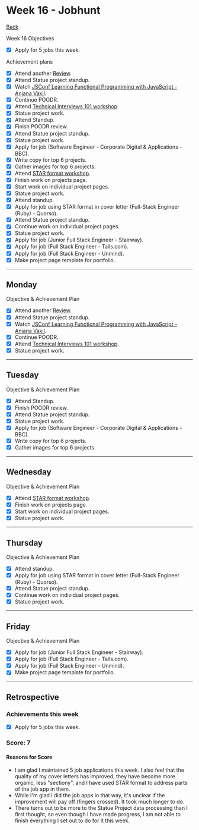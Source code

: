 # Week 16 - Jobhunt

[Back](README.md)

Week 16 Objectives

- [x] Apply for 5 jobs this week.

Achievement plans

- [x] Attend another [Review].
- [x] Attend Statue project standup.
- [x] Watch [JSConf Learning Functional Programming with JavaScript - Anjana Vakil].
- [x] Continue POODR.
- [x] Attend [Technical Interviews 101 workshop].
- [x] Statue project work.
- [x] Attend Standup.
- [x] Finish POODR review.
- [x] Attend Statue project standup.
- [x] Statue project work.
- [x] Apply for job (Software Engineer - Corporate Digital & Applications - BBC).
- [x] Write copy for top 6 projects.
- [x] Gather images for top 6 projects.
- [x] Attend [STAR format workshop].
- [x] Finish work on projects page.
- [x] Start work on individual project pages.
- [x] Statue project work.
- [x] Attend standup.
- [x] Apply for job using STAR format in cover letter (Full-Stack Engineer (Ruby) - Quorso).
- [x] Attend Statue project standup.
- [x] Continue work on individual project pages.
- [x] Statue project work.
- [x] Apply for job (Junior Full Stack Engineer - Stairway).
- [x] Apply for job (Full Stack Engineer - Tails.com).
- [x] Apply for job (Full Stack Engineer - Unmind).
- [x] Make project page template for portfolio.

---

## Monday

Objective & Achievement Plan

- [x] Attend another [Review].
- [x] Attend Statue project standup.
- [x] Watch [JSConf Learning Functional Programming with JavaScript - Anjana Vakil].
- [x] Continue POODR.
- [x] Attend [Technical Interviews 101 workshop].
- [x] Statue project work.

---

## Tuesday

Objective & Achievement Plan

- [x] Attend Standup.
- [x] Finish POODR review.
- [x] Attend Statue project standup.
- [x] Statue project work.
- [x] Apply for job (Software Engineer - Corporate Digital & Applications - BBC).
- [x] Write copy for top 6 projects.
- [x] Gather images for top 6 projects.

---

## Wednesday

Objective & Achievement Plan

- [x] Attend [STAR format workshop].
- [x] Finish work on projects page.
- [x] Start work on individual project pages.
- [x] Statue project work.

---

## Thursday

Objective & Achievement Plan

- [x] Attend standup.
- [x] Apply for job using STAR format in cover letter (Full-Stack Engineer (Ruby) - Quorso).
- [x] Attend Statue project standup.
- [x] Continue work on individual project pages.
- [x] Statue project work.

---

## Friday

Objective & Achievement Plan

- [x] Apply for job (Junior Full Stack Engineer - Stairway).
- [x] Apply for job (Full Stack Engineer - Tails.com).
- [x] Apply for job (Full Stack Engineer - Unmind).
- [x] Make project page template for portfolio.

---

## Retrospective

### Achievements this week

- [x] Apply for 5 jobs this week.

### Score: 7

#### Reasons for Score

- I am glad I maintained 5 job applications this week. I also feel that the quality of my cover letters has improved, they have become more organic, less "sectiony", and I have used STAR format to address parts of the job app in them.
- While I'm glad I did the job apps in that way, it's unclear if the improvement will pay off (fingers crossed). It took much longer to do.
- There turns out to be more to the Statue Project data processing than I first thought, so even though I have made progress, I am not able to finish everything I set out to do for it this week.

<!-- Links -->

<!-- Week 1 -->

[First day intro]: Intro_first_day.md
[TDD process skills workshop]: ../skills_workshops/TDD_process.md
[Debugging skills workshop]: ../skills_workshops/debugging.md
[Mocking skills workshop]: ../skills_workshops/mocking.md
[Test Driving practical]: ../skills_workshops/test_driving_practice.md

<!-- Week 2 -->

[Code Review skills workshop]: ../skills_workshops/code_review.md
[Process Review workshop]: ../process_workshop.md
[Domain Modelling skills workshop]: ../skills_workshops/domain_modelling.md
[Feedback skills workshop]: ../skills_workshops/feedback.md
[Mocking with RSpec practical]: ../skills_workshops/mocking_with_rspec.md
[Refactoring skills workshop]: ../skills_workshops/refactoring.md
[Concretes and Abstracts skills workshop]: ../skills_workshops/concretes_and_abstracts.md
[Delegation skills workshop]: ../skills_workshops/delegation.md

<!-- Week 3 -->

[Servers 1 skills workshop]: ../skills_workshops/servers_1.md
[Servers 2 skills workshop]: ../skills_workshops/servers_2.md
[Clients 1 skills workshop]: ../skills_workshops/clients_1.md
[Process modelling skills workshop]: ../skills_workshops/http_modelling.md
[Birthday Greeter App skills workshop]: ../skills_workshops/birthday_greeter_app.md
[Empathy EQ workshop]: ../skills_workshops/empathy.md
[Debugging 2 skills workshop]: ../skills_workshops/debugging_2.md
[Debugging a Rack App skills workshop]: ../skills_workshops/debugging_a_rack_app.md

<!-- Week 4 -->

[Illustrated Intro to Databases]: https://illustrated.dev/databases
[SQLZoo]: ../skills_workshops/sqlzoo.md
[Development Environments pill]: https://github.com/makersacademy/course/blob/master/pills/development_environments.md
[Class methods and Instance Methods article]: https://hackmd.io/sOCjb8IcSIaPvT54SXBb3Q
[REST Game skills workshop]: ../skills_workshops/REST_game.md
[Database Domain Modelling skills workshop]: ../skills_workshops/database_domain_modelling.md
[Diary App skills workshop]: ../skills_workshops/diary_app.md

<!-- Week 5 -->

[JS Objects and Prototypes skills workshop]: ../skills_workshops/js_objects_prototypes.md
[JS Closures skills workshop]: ../skills_workshops/js_closures.md
[CodeAcademy guide to semicolons]: https://news.codecademy.com/your-guide-to-semicolons-in-javascript/
[Getting Visibility in JavaScript skills workshop]: ../skills_workshops/visibility_javascript.md
[Spies and Mocking in JavaScript skills workshop]: ../skills_workshops/spies_mocking_javascript.md
[Callbacks and Async skills workshop]: ../skills_workshops/callbacks_async_javascript.md

<!-- Week 6 -->

[Optimise Your Team - Communication EQ workshop]: ../skills_workshops/communication.md

<!-- Week 7 -->

[Frontend Single Page App skills workshop]: ../skills_workshops/frontend_single_page_app.md
[JavaScript Promises skills workshop]: ../skills_workshops/javascript_promises.md
[JavaScript Module Patterns skills workshop]: ../skills_workshops/javascript_module_patterns.md
[Async and the Event Loop skills workshop]: ../skills_workshops/async_event_loop.md
[Intro to Machine Learning Seminar]: ../skills_workshops/intro_machine_learning.md

<!-- Week 8 & 9 -->

[Intro to Machine Learning Seminar]: ../skills_workshops/intro_machine_learning.md
[Stuff I'd Tell My Younger Self - Dougal Simpson - Lunchtime Talk]: ../skills_workshops/stuff_id_tell_my_younger_self.md
[Review]: /reviews.md
[Careers Design workshop]: ../careers/careers_design_workshop.md
[Creative Job Hunting seminar]: ../careers/creative_job_hunting.md

<!-- Week 10 -->

[Bank]: https://github.com/hturnbull93/bank
[Bank in JS]: https://github.com/hturnbull93/bank-js
[Careers CV Starter workshop]: ../careers/cv_starter_workshop.md
[Bank in Node]: https://github.com/hturnbull93/bank-node
[Bank in Python]: https://github.com/hturnbull93/bank-py
[Careers CV formatting workshop]: ../careers/cv_formatting_workshop.md

<!-- Week 11 & 12 -->

[Algorithm Complexity seminar]: ../skills_workshops/algorithmic_complexity.md

<!-- Week 13 -->

[Jobhunt Kickoff]: ../careers/jobhunt_kickoff.md
[Ben Sheridan - Watch Me Recruit workshop]: ../careers/watch_me_recruit.md
[Jobhunt Kickoff]: ../careers/goal_setting.md
[Focussed CV workshop]: ../careers/focussed_cv_workshop.md
[Side Project workshop]: ../careers/side_projects.md
[Practical Machine Learning Literacy]: ../skills_workshops/practical_machine_learning_literacy.md
[Dev Tea with Kate Morris]: ../careers/dev_tea_kate_morris.md

<!-- Week 14 -->

[Job boards workshop]: ../careers/job_boards_workshop.md
[Who's Who in Hiring workshop]: ../careers/whos_who_in_hiring.md
[Dev Tea with Chris Ly]: ../careers/dev_tea_chris_ly.md

<!-- Week 15 -->

[HIRED Ask a Careers Coach webinar]: ../careers/hired_ask_a_careers_coach.md
[Programmed in Pencil June meetup]: ../careers/programmed_in_pencil_june.md
[Make a splash with ML workshop]: ../skills_workshops/make_a_splash_wth_ml.md

<!-- Week 16 -->

[Technical Interviews 101 workshop]: ../careers/technical_interviews_101.md
[JSConf Learning Functional Programming with JavaScript - Anjana Vakil]: https://www.youtube.com/watch?v=e-5obm1G_FY
[STAR format workshop]: ../careers/STAR_format.md
